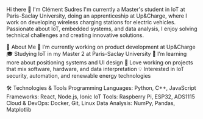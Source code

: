Hi there 👋 I'm Clément Sudres
I'm currently a Master's student in IoT at Paris-Saclay University, doing an apprenticeship at Up&Charge, where I work on developing wireless charging stations for electric vehicles. Passionate about IoT, embedded systems, and data analysis, I enjoy solving technical challenges and creating innovative solutions.

🚀 About Me
🔭 I’m currently working on product development at Up&Charge
🎓 Studying IoT in my Master 2 at Paris-Saclay University
🌱 I’m learning more about positioning systems and UI design
🤖 Love working on projects that mix software, hardware, and data interpretation
💡 Interested in IoT security, automation, and renewable energy technologies

🛠️ Technologies & Tools
Programming Languages: Python, C++, JavaScript
Frameworks: React, Node.js, Ionic
IoT Tools: Raspberry Pi, ESP32, ADS1115
Cloud & DevOps: Docker, Git, Linux
Data Analysis: NumPy, Pandas, Matplotlib
